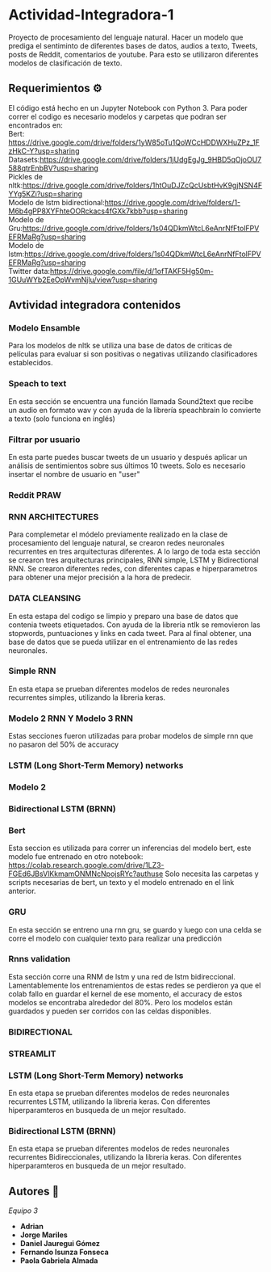 # Actividad-Integradora-1
Proyecto de procesamiento del lenguaje natural.
Hacer un modelo que prediga el sentiminto de diferentes bases de datos, audios a texto,  Tweets, posts de Reddit, comentarios de youtube.
Para esto se utilizaron diferentes modelos de clasificación de texto. 


## Requerimientos ⚙️
El código está hecho en un Jupyter Notebook con Python 3.
Para poder correr el codigo es necesario modelos y carpetas que podran ser encontrados en:           
Bert: https://drive.google.com/drive/folders/1yW85oTu1QoWCcHDDWXHuZPz_1FzHkC-Y?usp=sharing                  
Datasets:https://drive.google.com/drive/folders/1jUdgEgJg_9HBD5qOjoOU7588qtrEnbBV?usp=sharing           
Pickles de nltk:https://drive.google.com/drive/folders/1htOuDJZcQcUsbtHvK9gjNSN4FYYg5KZi?usp=sharing            
Modelo de lstm bidirectional:https://drive.google.com/drive/folders/1-M6b4gPP8XYFhteOORckacs4fGXk7kbb?usp=sharing       
Modelo de Gru:https://drive.google.com/drive/folders/1s04QDkmWtcL6eAnrNfFtolFPVEFRMaRg?usp=sharing       
Modelo de lstm:https://drive.google.com/drive/folders/1s04QDkmWtcL6eAnrNfFtolFPVEFRMaRg?usp=sharing         
Twitter data:https://drive.google.com/file/d/1ofTAKF5Hg50m-1GUuWYb2EeOpWvmNjlu/view?usp=sharing          



## Avtividad integradora contenidos

### Modelo Ensamble
Para los modelos de nltk se utiliza una base de datos de criticas de películas para evaluar si son positivas o negativas utilizando clasificadores establecidos.

### Speach to text
En esta sección se encuentra una función llamada Sound2text que recibe un audio en formato wav y con ayuda de la librería speachbrain lo convierte a texto (solo funciona
en inglés)


### Filtrar por usuario
En esta parte puedes buscar tweets de un usuario y después aplicar un análisis de sentimientos sobre sus últimos 10 tweets. Solo es necesario insertar el 
nombre de usuario en "user"


### Reddit PRAW


### RNN ARCHITECTURES
Para complemetar el módelo previamente realizado en la clase de procesamiento del lenguaje natural, se crearon redes neuronales recurrentes en tres arquitecturas diferentes. 
A lo largo de toda esta sección se crearon tres arquitecturas principales, RNN simple, LSTM y Bidirectional RNN. Se crearon diferentes redes, con diferentes capas e hiperparametros para obtener una mejor precisión a la hora de predecir. 
### DATA CLEANSING
En esta estapa del codigo se limpio y preparo una base de datos que contenia tweets etiquetados. Con ayuda de la libreria ntlk se removieron las stopwords, puntuaciones y links en cada tweet. Para al final obtener, una base de datos que se pueda utilizar en el entrenamiento de las redes neuronales. 
### Simple RNN
En esta etapa se prueban diferentes modelos de redes neuronales recurrentes simples, utilizando la libreria keras.



### Modelo 2 RNN Y Modelo 3 RNN

Estas secciones fueron utilizadas para probar modelos de simple rnn que no pasaron del 50% de accuracy

### LSTM (Long Short-Term Memory) networks
 
### Modelo 2 

### Bidirectional LSTM (BRNN)


### Bert
Esta seccion es utilizada para correr un inferencias del modelo bert, este modelo fue entrenado en otro notebook: https://colab.research.google.com/drive/1LZ3-FGEd6JBsVlKkmamONMNcNpojsRYc?authuse
Solo necesita las carpetas y scripts  necesarias de bert, un texto y el modelo entrenado en el link anterior.

### GRU
En esta sección se entreno una rnn gru, se guardo y luego con una celda se corre el modelo con cualquier texto para realizar una predicción

### Rnns validation
Esta sección corre una RNM de lstm y una red de lstm bidireccional. Lamentablemente los entrenamientos de estas redes se perdieron ya que el colab fallo en guardar el kernel de ese momento, el accuracy de estos modelos se encontraba alrededor del 80%. Pero los modelos están guardados y pueden ser corridos con las celdas  disponibles.

### BIDIRECTIONAL



### STREAMLIT

### LSTM (Long Short-Term Memory) networks
En esta etapa se prueban diferentes modelos de redes neuronales recurrentes LSTM, utilizando la libreria keras. Con diferentes hiperparamteros en busqueda de un mejor resultado.
### Bidirectional LSTM (BRNN)
En esta etapa se prueban diferentes modelos de redes neuronales recurrentes Bidireccionales, utilizando la libreria keras. Con diferentes hiperparamteros en busqueda de un mejor resultado.








## Autores 📝

_Equipo 3_

* **Adrian**
* **Jorge Mariles**
* **Daniel Jauregui Gómez**
* **Fernando Isunza Fonseca**
* **Paola Gabriela Almada** 
